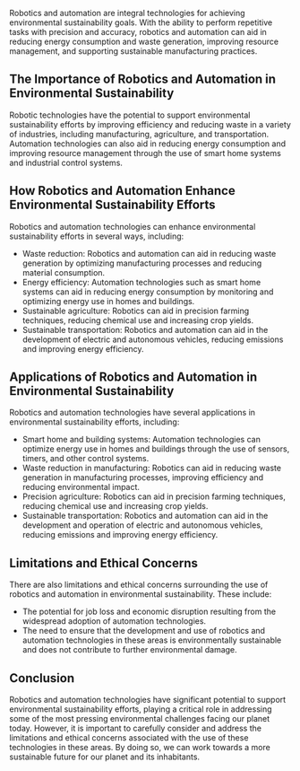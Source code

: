 

Robotics and automation are integral technologies for achieving environmental sustainability goals. With the ability to perform repetitive tasks with precision and accuracy, robotics and automation can aid in reducing energy consumption and waste generation, improving resource management, and supporting sustainable manufacturing practices.

The Importance of Robotics and Automation in Environmental Sustainability
-------------------------------------------------------------------------

Robotic technologies have the potential to support environmental sustainability efforts by improving efficiency and reducing waste in a variety of industries, including manufacturing, agriculture, and transportation. Automation technologies can also aid in reducing energy consumption and improving resource management through the use of smart home systems and industrial control systems.

How Robotics and Automation Enhance Environmental Sustainability Efforts
------------------------------------------------------------------------

Robotics and automation technologies can enhance environmental sustainability efforts in several ways, including:

* Waste reduction: Robotics and automation can aid in reducing waste generation by optimizing manufacturing processes and reducing material consumption.
* Energy efficiency: Automation technologies such as smart home systems can aid in reducing energy consumption by monitoring and optimizing energy use in homes and buildings.
* Sustainable agriculture: Robotics can aid in precision farming techniques, reducing chemical use and increasing crop yields.
* Sustainable transportation: Robotics and automation can aid in the development of electric and autonomous vehicles, reducing emissions and improving energy efficiency.

Applications of Robotics and Automation in Environmental Sustainability
-----------------------------------------------------------------------

Robotics and automation technologies have several applications in environmental sustainability efforts, including:

* Smart home and building systems: Automation technologies can optimize energy use in homes and buildings through the use of sensors, timers, and other control systems.
* Waste reduction in manufacturing: Robotics can aid in reducing waste generation in manufacturing processes, improving efficiency and reducing environmental impact.
* Precision agriculture: Robotics can aid in precision farming techniques, reducing chemical use and increasing crop yields.
* Sustainable transportation: Robotics and automation can aid in the development and operation of electric and autonomous vehicles, reducing emissions and improving energy efficiency.

Limitations and Ethical Concerns
--------------------------------

There are also limitations and ethical concerns surrounding the use of robotics and automation in environmental sustainability. These include:

* The potential for job loss and economic disruption resulting from the widespread adoption of automation technologies.
* The need to ensure that the development and use of robotics and automation technologies in these areas is environmentally sustainable and does not contribute to further environmental damage.

Conclusion
----------

Robotics and automation technologies have significant potential to support environmental sustainability efforts, playing a critical role in addressing some of the most pressing environmental challenges facing our planet today. However, it is important to carefully consider and address the limitations and ethical concerns associated with the use of these technologies in these areas. By doing so, we can work towards a more sustainable future for our planet and its inhabitants.

